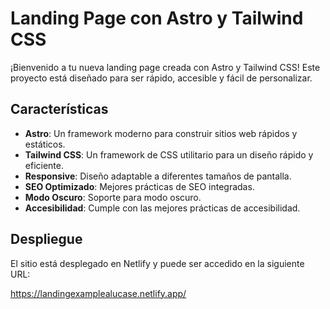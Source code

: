 # Landing Page con Astro y Tailwind CSS

¡Bienvenido a tu nueva landing page creada con Astro y Tailwind CSS! Este proyecto está diseñado para ser rápido, accesible y fácil de personalizar.

## Características

- **Astro**: Un framework moderno para construir sitios web rápidos y estáticos.
- **Tailwind CSS**: Un framework de CSS utilitario para un diseño rápido y eficiente.
- **Responsive**: Diseño adaptable a diferentes tamaños de pantalla.
- **SEO Optimizado**: Mejores prácticas de SEO integradas.
- **Modo Oscuro**: Soporte para modo oscuro.
- **Accesibilidad**: Cumple con las mejores prácticas de accesibilidad.

## Despliegue

El sitio está desplegado en Netlify y puede ser accedido en la siguiente URL:

https://landingexamplealucase.netlify.app/
